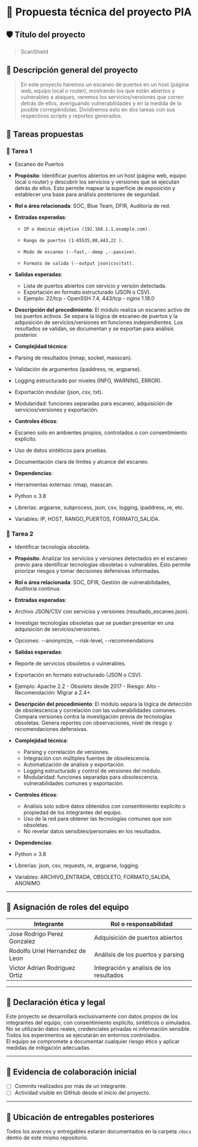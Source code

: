 # 🧩 Propuesta técnica del proyecto PIA

## 🛡️ Título del proyecto
> ScanShield

## 📌 Descripción general del proyecto
> En este proyecto haremos un escaneo de puertos en un host (página web, equipo local o router), mostrando los que están abiertos y vulnerables a ataques, veremos los servicios/versiones que corren detrás de ellos, averiguando vulnerabilidades y en la medida de lo posible corregiéndolas. Dividiremos esto en dos tareas con sus respectivos scripts y reportes generados.


## 🧪 Tareas propuestas

### 🔐 Tarea 1
- Escaneo de Puertos
- **Propósito**: 
  Identificar puertos abiertos en un host (página web, equipo local o router) y descubrir los servicios y versiones que se ejecutan detrás de ellos. 
  Esto permite mapear la superficie de exposición y establecer una base para análisis posteriores de seguridad.

- **Rol o área relacionada**: SOC, Blue Team, DFIR, Auditoría de red.

- **Entradas esperadas**: 
  - 	IP o dominio objetivo (192.168.1.1,example.com).
  - 	Rango de puertos (1-65535,80,443,22 ).
  - 	Modo de escaneo (--fast,--deep ,--passive).
  - 	Formato de salida (--output json|csv|txt).
- **Salidas esperadas**: 
  - Lista de puertos abiertos con servicio y versión detectada.
  - Exportación en formato estructurado (JSON  o CSV).
  - Ejemplo: 22/tcp - OpenSSH 7.4, 443/tcp - nginx 1.18.0 

- **Descripción del procedimiento**: 
El módulo realiza un escaneo activo de los puertos activos. Se separa la lógica de escaneo de puertos y la adquisición de 
servicios/versiones en funciones independientes. Los resultados se validan, se documentan y se exportan para análisis posterior.

- **Complejidad técnica**:
- Parsing de resultados (nmap, socket, masscan).
- Validación de argumentos (ipaddress, re, argparse).
- Logging estructurado por niveles (INFO, WARNING, ERROR).
- Exportación modular (json, csv, txt).
- Modularidad: funciones separadas para escaneo, adquisición de servicios/versiones y exportación.

- **Controles éticos**:
- Escaneo solo en ambientes propios, controlados o con consentimiento explícito.
- Uso de datos sintéticos para pruebas.
- Documentación clara de límites y alcance del escaneo.

- **Dependencias**:
- Herramientas externas: nmap, masscan.
- Python ≥ 3.8
- Librerías: argparse, subprocess, json, csv, logging, ipaddress, re, etc.
- Variables: IP, HOST, RANGO_PUERTOS, FORMATO_SALIDA.

### 🧭 Tarea 2
- Identificar tecnología obsoleta.
- **Propósito**: 
Analizar los servicios y versiones detectados en el escaneo previo para identificar tecnologías obsoletas o vulnerables. 
Esto permite priorizar riesgos y tomar decisiones defensivas informadas.
- **Rol o área relacionada**:
SOC, DFIR, Gestión de vulnerabilidades, Auditoría continua.
- **Entradas esperadas**: 
- Archivo JSON/CSV con servicios y versiones (resultado_escaneo.json).
- Investigar tecnologías obsoletas que se puedan presentar en una adquisición de servicios/versiones.
- Opciones: --anonymize, --risk-level, --recommendations

- **Salidas esperadas**: 
- Reporte de servicios obsoletos o vulnerables.
- Exportación en formato estructurado (JSON o CSV).
- Ejemplo: Apache 2.2 - Obsoleto desde 2017 - Riesgo: Alto - Recomendación: Migrar a 2.4+.

- **Descripción del procedimiento**:
El módulo separa la lógica de detección de obsolescencia y correlación con las vulnerabilidades comunes. Compara versiones contra la investigación previa de tecnologías obsoletas. Genera reportes con observaciones, nivel de riesgo y recomendaciones defensivas.

- **Complejidad técnica**: 
  - Parsing y correlación de versiones.
  - Integración con múltiples fuentes de obsolescencia.
  - Automatización de análisis y exportación.
  - Logging estructurado y control de versiones del módulo.
  - Modularidad: funciones separadas para obsolescencia, vulnerabilidades comunes y exportación.

- **Controles éticos**: 
  - Análisis solo sobre datos obtenidos con consentimiento explicito o propiedad de los integrantes del equipo.
  - Uso de la red para obtener las tecnologías comunes que son obsoletas.
  - No revelar datos sensibles/personales en los resultados.

- **Dependencias**:
- Python ≥ 3.8
- Librerías: json, csv, requests, re, argparse, logging.
- Variables: ARCHIVO_ENTRADA, OBSOLETO, FORMATO_SALIDA, ANONIMO


---

## 👥 Asignación de roles del equipo

| Integrante                       | Rol o responsabilidad                    |
|----------------------------------|------------------------------------------|
| Jose Rodrigo Perez Gonzalez      | Adquisición de puertos abiertos          |
| Rodolfo Uriel Hernandez de Leon  | Análisis de los puertos y parsing        |
| Victor Adrian Rodriguez Ortiz    | Integración y analisis de los resultados |

---

## 🔐 Declaración ética y legal

Este proyecto se desarrollará exclusivamente con datos propios de los integrantes del equipo, con consentimiento explícito, sintéticos o simulados. No se utilizarán datos reales, credenciales privadas ni información sensible. Todos los experimentos se ejecutarán en entornos controlados.  
El equipo se compromete a documentar cualquier riesgo ético y aplicar medidas de mitigación adecuadas.

---

## 🤝 Evidencia de colaboración inicial

- [ ] Commits realizados por más de un integrante.
- [ ] Actividad visible en GitHub desde el inicio del proyecto.

---

## 📁 Ubicación de entregables posteriores

Todos los avances y entregables estarán documentados en la carpeta `/docs` dentro de este mismo repositorio.
